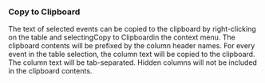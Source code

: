 ### Copy to Clipboard

The text of selected events can be copied to the clipboard by right-clicking on the table and selectingCopy to Clipboardin the context menu. The clipboard contents will be prefixed by the column header names. For every event in the table selection, the column text will be copied to the clipboard. The column text will be tab-separated. Hidden columns will not be included in the clipboard contents.